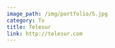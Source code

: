 ```yaml
---
image_path: /img/portfolio/5.jpg
category: Tv
title: Telesur
link: http://telesur.com
---
```

